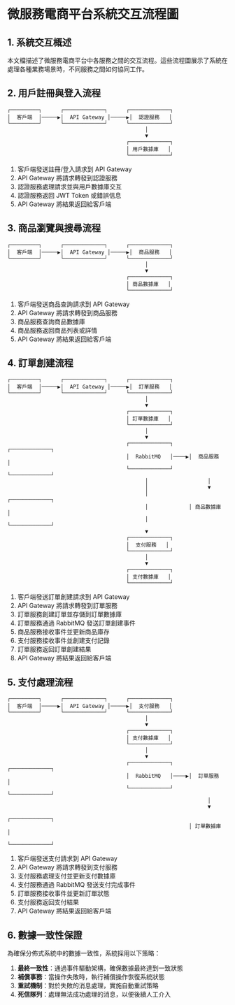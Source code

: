 # 微服務電商平台系統交互流程圖

## 1. 系統交互概述

本文檔描述了微服務電商平台中各服務之間的交互流程。這些流程圖展示了系統在處理各種業務場景時，不同服務之間如何協同工作。

## 2. 用戶註冊與登入流程

```
┌─────────┐      ┌─────────────┐      ┌─────────────┐
│  客戶端  │─────▶│  API Gateway │─────▶│  認證服務   │
└─────────┘      └─────────────┘      └─────────────┘
                                            │
                                            ▼
                                      ┌─────────────┐
                                      │ 用戶數據庫   │
                                      └─────────────┘
```

1. 客戶端發送註冊/登入請求到 API Gateway
2. API Gateway 將請求轉發到認證服務
3. 認證服務處理請求並與用戶數據庫交互
4. 認證服務返回 JWT Token 或錯誤信息
5. API Gateway 將結果返回給客戶端

## 3. 商品瀏覽與搜尋流程

```
┌─────────┐      ┌─────────────┐      ┌─────────────┐
│  客戶端  │─────▶│  API Gateway │─────▶│  商品服務   │
└─────────┘      └─────────────┘      └─────────────┘
                                            │
                                            ▼
                                      ┌─────────────┐
                                      │ 商品數據庫   │
                                      └─────────────┘
```

1. 客戶端發送商品查詢請求到 API Gateway
2. API Gateway 將請求轉發到商品服務
3. 商品服務查詢商品數據庫
4. 商品服務返回商品列表或詳情
5. API Gateway 將結果返回給客戶端

## 4. 訂單創建流程

```
┌─────────┐      ┌─────────────┐      ┌─────────────┐
│  客戶端  │─────▶│  API Gateway │─────▶│  訂單服務   │
└─────────┘      └─────────────┘      └─────────────┘
                                            │
                                            ▼
                                      ┌─────────────┐
                                      │ 訂單數據庫   │
                                      └─────────────┘
                                            │
                                            ▼
                                      ┌─────────────┐     ┌─────────────┐
                                      │  RabbitMQ   │────▶│  商品服務   │
                                      └─────────────┘     └─────────────┘
                                            │                   │
                                            │                   ▼
                                            │             ┌─────────────┐
                                            │             │ 商品數據庫   │
                                            │             └─────────────┘
                                            ▼
                                      ┌─────────────┐
                                      │  支付服務   │
                                      └─────────────┘
                                            │
                                            ▼
                                      ┌─────────────┐
                                      │ 支付數據庫   │
                                      └─────────────┘
```

1. 客戶端發送訂單創建請求到 API Gateway
2. API Gateway 將請求轉發到訂單服務
3. 訂單服務創建訂單並存儲到訂單數據庫
4. 訂單服務通過 RabbitMQ 發送訂單創建事件
5. 商品服務接收事件並更新商品庫存
6. 支付服務接收事件並創建支付記錄
7. 訂單服務返回訂單創建結果
8. API Gateway 將結果返回給客戶端

## 5. 支付處理流程

```
┌─────────┐      ┌─────────────┐      ┌─────────────┐
│  客戶端  │─────▶│  API Gateway │─────▶│  支付服務   │
└─────────┘      └─────────────┘      └─────────────┘
                                            │
                                            ▼
                                      ┌─────────────┐
                                      │ 支付數據庫   │
                                      └─────────────┘
                                            │
                                            ▼
                                      ┌─────────────┐     ┌─────────────┐
                                      │  RabbitMQ   │────▶│  訂單服務   │
                                      └─────────────┘     └─────────────┘
                                                                │
                                                                ▼
                                                          ┌─────────────┐
                                                          │ 訂單數據庫   │
                                                          └─────────────┘
```

1. 客戶端發送支付請求到 API Gateway
2. API Gateway 將請求轉發到支付服務
3. 支付服務處理支付並更新支付數據庫
4. 支付服務通過 RabbitMQ 發送支付完成事件
5. 訂單服務接收事件並更新訂單狀態
6. 支付服務返回支付結果
7. API Gateway 將結果返回給客戶端

## 6. 數據一致性保證

為確保分佈式系統中的數據一致性，系統採用以下策略：

1. **最終一致性**：通過事件驅動架構，確保數據最終達到一致狀態
2. **補償事務**：當操作失敗時，執行補償操作恢復系統狀態
3. **重試機制**：對於失敗的消息處理，實施自動重試策略
4. **死信隊列**：處理無法成功處理的消息，以便後續人工介入